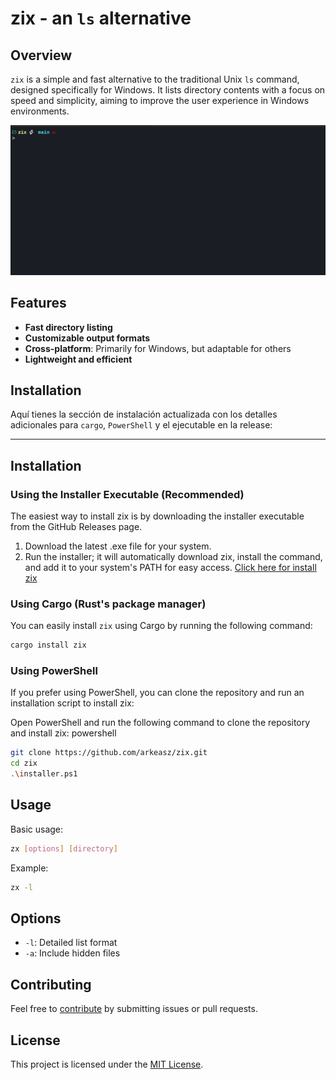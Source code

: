 # zix - an `ls` alternative
## Overview
`zix` is a simple and fast alternative to the traditional Unix `ls` command, designed specifically for Windows. It lists directory contents with a focus on speed and simplicity, aiming to improve the user experience in Windows environments.

![zix gif](./assets/zix.gif)

## Features
- **Fast directory listing**
- **Customizable output formats**
- **Cross-platform**: Primarily for Windows, but adaptable for others
- **Lightweight and efficient**

## Installation
Aquí tienes la sección de instalación actualizada con los detalles adicionales para `cargo`, `PowerShell` y el ejecutable en la release:

---

## Installation

### Using the Installer Executable (Recommended)
The easiest way to install zix is by downloading the installer executable from the GitHub Releases page.
1. Download the latest .exe file for your system.
2. Run the installer; it will automatically download zix, install the command, and add it to your system's PATH for easy access.
[Click here for install zix](https://github.com/arkeasz/zix/releases/download/v0.0.4/zix-installer.exe)

### Using Cargo (Rust's package manager)
You can easily install `zix` using Cargo by running the following command:

```bash
cargo install zix
```

### Using PowerShell
If you prefer using PowerShell, you can clone the repository and run an installation script to install zix:

Open PowerShell and run the following command to clone the repository and install zix:
powershell

```bash
git clone https://github.com/arkeasz/zix.git
cd zix
.\installer.ps1
```

## Usage
Basic usage:
```bash
zx [options] [directory]
```

Example:
```bash
zx -l
```

## Options
- `-l`: Detailed list format
- `-a`: Include hidden files

## Contributing
Feel free to [contribute](./.github/CONTRIBUTING.md) by submitting issues or pull requests.


## License
This project is licensed under the [MIT License](./LICENSE).
